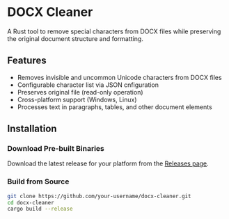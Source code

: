 # DOCX Cleaner

A Rust tool to remove special characters from DOCX files while preserving the original document structure and formatting.

## Features

- Removes invisible and uncommon Unicode characters from DOCX files
- Configurable character list via JSON cnfiguration
- Preserves original file (read-only operation)
- Cross-platform support (Windows, Linux)
- Processes text in paragraphs, tables, and other document elements

## Installation

### Download Pre-built Binaries

Download the latest release for your platform from the [Releases page](https://github.com/your-username/docx-cleaner/releases).

### Build from Source

```bash
git clone https://github.com/your-username/docx-cleaner.git
cd docx-cleaner
cargo build --release
